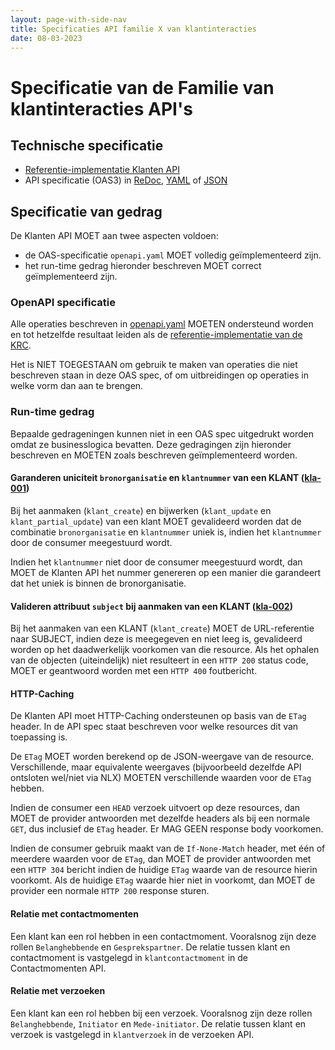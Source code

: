 ```yaml
---
layout: page-with-side-nav
title: Specificaties API familie X van klantinteracties
date: 08-03-2023
---
```


# Specificatie van de Familie van klantinteracties API's

## Technische specificatie

* [Referentie-implementatie Klanten API](https://klanten-api.vng.cloud)
* API specificatie (OAS3) in
  [ReDoc](../../redoc-io-klanten),
  [YAML](https://klanten-api.vng.cloud/api/v1/schema/openapi.yaml) of
  [JSON](https://klanten-api.vng.cloud/api/v1/schema/openapi.json)

## Specificatie van gedrag

De Klanten API MOET aan twee aspecten voldoen:

* de OAS-specificatie `openapi.yaml` MOET volledig geïmplementeerd zijn.
* het run-time gedrag hieronder beschreven MOET correct geïmplementeerd zijn.

### OpenAPI specificatie

Alle operaties beschreven in [openapi.yaml](https://klanten-api.vng.cloud/api/v1/schema/openapi.yaml) MOETEN ondersteund worden en tot hetzelfde resultaat leiden als de [referentie-implementatie van de KRC](https://klanten-api.vng.cloud).

Het is NIET TOEGESTAAN om gebruik te maken van operaties die niet beschreven staan in deze OAS spec, of om uitbreidingen op operaties in welke vorm dan aan te brengen.

### Run-time gedrag

Bepaalde gedrageningen kunnen niet in een OAS spec uitgedrukt worden omdat ze businesslogica bevatten. Deze gedragingen zijn hieronder beschreven en MOETEN zoals beschreven geïmplementeerd worden.

#### **<a name="kla-001">Garanderen uniciteit `bronorganisatie` en `klantnummer` van een KLANT ([kla-001](#kla-001))</a>**

Bij het aanmaken (`klant_create`) en bijwerken (`klant_update` en `klant_partial_update`) van een klant MOET gevalideerd worden dat de combinatie `bronorganisatie` en `klantnummer` uniek is, indien het `klantnummer` door de consumer meegestuurd wordt.

Indien het `klantnummer` niet door de consumer meegestuurd wordt, dan MOET de Klanten API het nummer genereren op een manier die garandeert dat het uniek is binnen de bronorganisatie.

#### **<a name="kla-002">Valideren attribuut `subject` bij aanmaken van een KLANT ([kla-002](#kla-002))</a>**

Bij het aanmaken van een KLANT (`klant_create`) MOET de URL-referentie naar SUBJECT, indien deze is meegegeven en niet leeg is, gevalideerd worden op het daadwerkelijk voorkomen van die resource. Als het ophalen van de objecten (uiteindelijk) niet resulteert in een `HTTP 200` status code, MOET er geantwoord worden met een `HTTP 400` foutbericht.

#### HTTP-Caching

De Klanten API moet HTTP-Caching ondersteunen op basis van de `ETag` header. In de API spec staat beschreven voor welke resources dit van toepassing is.

De `ETag` MOET worden berekend op de JSON-weergave van de resource. Verschillende, maar equivalente weergaves (bijvoorbeeld dezelfde API ontsloten wel/niet via NLX) MOETEN verschillende waarden voor de `ETag` hebben.

Indien de consumer een `HEAD` verzoek uitvoert op deze resources, dan MOET de provider antwoorden met dezelfde headers als bij een normale `GET`, dus inclusief de `ETag` header. Er MAG GEEN response body voorkomen.

Indien de consumer gebruik maakt van de `If-None-Match` header, met één of meerdere waarden voor de `ETag`, dan MOET de provider antwoorden met een `HTTP 304` bericht indien de huidige `ETag` waarde van de resource hierin voorkomt. Als de huidige `ETag` waarde hier niet in voorkomt, dan MOET de provider een normale `HTTP 200` response sturen.

#### Relatie met contactmomenten

Een klant kan een rol hebben in een contactmoment. Vooralsnog zijn deze rollen `Belanghebbende` en `Gesprekspartner`. De relatie tussen klant en contactmoment is vastgelegd in `klantcontactmoment` in de Contactmomenten API.

#### Relatie met verzoeken

Een klant kan een rol hebben bij een verzoek. Vooralsnog zijn deze rollen `Belanghebbende`, `Initiator` en `Mede-initiator`. De relatie tussen klant en verzoek is vastgelegd in `klantverzoek` in de verzoeken API.
<br/>